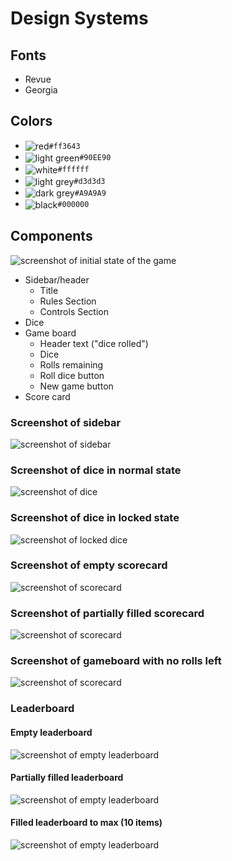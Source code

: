 # Design Systems

## Fonts
- Revue
- Georgia

## Colors
- <img valign='middle' alt='red' src='https://readme-swatches.vercel.app/ff3643?style=round'/>`#ff3643`
- <img valign='middle' alt='light green' src='https://readme-swatches.vercel.app/90EE90?style=round'/>`#90EE90`
- <img valign='middle' alt='white' src='https://readme-swatches.vercel.app/ffffff?style=round'/>`#ffffff`
- <img valign='middle' alt='light grey' src='https://readme-swatches.vercel.app/d3d3d3?style=round'/>`#d3d3d3`
- <img valign='middle' alt='dark grey' src='https://readme-swatches.vercel.app/A9A9A9?style=round'/>`#A9A9A9`
- <img valign='middle' alt='black' src='https://readme-swatches.vercel.app/000000?style=round'/>`#000000`

## Components
![screenshot of initial state of the game](/docs/assets/design_system/screenshots/initialState.png)
- Sidebar/header
  - Title
  - Rules Section
  - Controls Section
- Dice
- Game board 
  - Header text ("dice rolled")
  - Dice
  - Rolls remaining
  - Roll dice button
  - New game button
- Score card

### Screenshot of sidebar
![screenshot of sidebar](/docs/assets/design_system/screenshots/sidebar.png)

### Screenshot of dice in normal state
![screenshot of dice](/docs/assets/design_system/screenshots/dice.png)
### Screenshot of dice in locked state
![screenshot of locked dice](/docs/assets/design_system/screenshots/lockedDice.png)
### Screenshot of empty scorecard 
![screenshot of scorecard](/docs/assets/design_system/screenshots/scorecard.png)
### Screenshot of partially filled scorecard
![screenshot of scorecard](/docs/assets/design_system/screenshots/partialFilledScorecard.png)
### Screenshot of gameboard with no rolls left
![screenshot of scorecard](/docs/assets/design_system/screenshots/gameboard.png)
### Leaderboard
#### Empty leaderboard
![screenshot of empty leaderboard](/docs/assets/design_system/screenshots/emptyLeaderboard.png)
#### Partially filled leaderboard
![screenshot of empty leaderboard](/docs/assets/design_system/screenshots/partialLeaderboard.png)
#### Filled leaderboard to max (10 items)
![screenshot of empty leaderboard](/docs/assets/design_system/screenshots/filledLeaderboard.png)